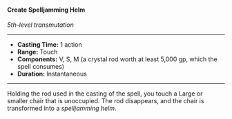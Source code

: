 #### Create Spelljamming Helm
*5th-level transmutation*
___
- **Casting Time:** 1 action
- **Range:** Touch
- **Components:** V, S, M (a crystal rod worth at least 5,000 gp, which the spell consumes)
- **Duration:** Instantaneous
---
Holding the rod used in the casting of the spell, you touch a Large or smaller chair that is unoccupied. The rod disappears, and the chair is transformed into a *spelljamming helm*.
